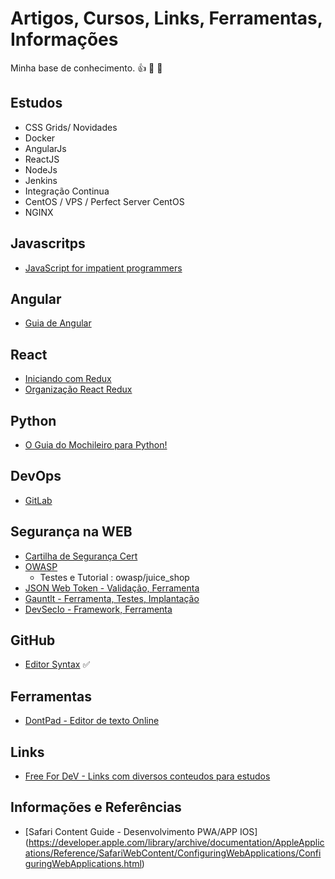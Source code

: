 # Artigos, Cursos, Links, Ferramentas, Informações 
Minha base de conhecimento. :+1: :punch: :metal:

## Estudos
* CSS Grids/ Novidades
* Docker
* AngularJs
* ReactJS
* NodeJs
* Jenkins
* Integração Continua
* CentOS / VPS / Perfect Server CentOS
* NGINX

## Javascritps
* [JavaScript for impatient programmers](http://exploringjs.com/impatient-js/toc.html)

## Angular
* [Guia de Angular](https://firebasestorage.googleapis.com/v0/b/stewan-io.appspot.com/o/ebooks%2FEbookGuiaDefinitivodoAngular.pdf?alt=media&token=0637c78d-5eba-40bf-9eb2-2596faddad50)

## React
* [Iniciando com Redux](https://medium.com/reactbrasil/iniciando-com-redux-c14ca7b7dcf)
* [Organização React Redux](https://tableless.com.br/como-evitar-que-seu-app-react-com-redux-vire-um-ninho-de-rato/)

## Python
* [O Guia do Mochileiro para Python!](https://python-guide-pt-br.readthedocs.io/pt_BR/latest/?fbclid=IwAR1O7jL6ceFSGUav2LkW_zF-0PLMuRWgxkpyeCuzueB5_jp5FQ3rIxTuCA8)

## DevOps
* [GitLab](https://about.gitlab.com/)

## Segurança na WEB
* [Cartilha de Segurança Cert](https://cartilha.cert.br/livro/cartilha-seguranca-internet.pdf)
* [OWASP](https://www.owasp.org/index.php/Main_Page)
    - Testes e Tutorial : owasp/juice_shop
* [JSON Web Token - Validação, Ferramenta](https://jwt.io/introduction/)
* [Gauntlt - Ferramenta, Testes, Implantação](http://gauntlt.org/)
* [DevSecIo - Framework, Ferramenta](https://dev-sec.io/)

## GitHub
* [Editor Syntax](https://help.github.com/articles/basic-writing-and-formatting-syntax/) :white_check_mark:

## Ferramentas
* [DontPad - Editor de texto Online](http://dontpad.com/elvisbmartins)

## Links
* [Free For DeV - Links com diversos conteudos para estudos ](https://github.com/ripienaar/free-for-dev/blob/master/README.md)

## Informações e Referências
* [Safari Content Guide - Desenvolvimento PWA/APP IOS] (https://developer.apple.com/library/archive/documentation/AppleApplications/Reference/SafariWebContent/ConfiguringWebApplications/ConfiguringWebApplications.html)



